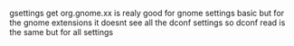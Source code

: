 gsettings get org.gnome.xx is realy good for gnome settings basic
but for the gnome extensions it doesnt see all the dconf settings so dconf read is the same but for all settings
